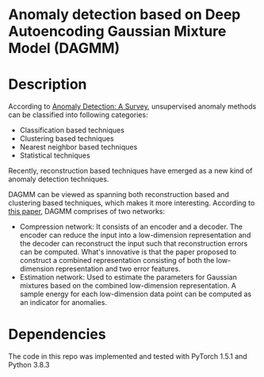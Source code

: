 # Anomaly detection based on Deep Autoencoding Gaussian Mixture Model (DAGMM)

# Description
According to [Anomaly Detection: A Survey](http://cucis.ece.northwestern.edu/projects/DMS/publications/AnomalyDetection.pdf), unsupervised anomaly methods can be classified into following categories:
- Classification based techniques
- Clustering based techniques
- Nearest neighbor based techniques
- Statistical techniques

Recently, reconstruction based techniques have emerged as a new kind of anomaly detection techniques.

DAGMM can be viewed as spanning both reconstruction based and clustering based techniques, which makes it more interesting. According to [this paper](https://openreview.net/forum?id=BJJLHbb0-), DAGMM comprises of two networks:
- Compression network: It consists of an encoder and a decoder. The encoder can reduce the input into a low-dimension representation and the decoder can reconstruct the input such that reconstruction errors can be computed. What's innovative is that the paper proposed to construct a combined representation consisting of both the low-dimension representation and two error features.
- Estimation network: Used to estimate the parameters for Gaussian mixtures based on the combined low-dimension representation. A sample energy for each low-dimension data point can be computed as an indicator for anomalies.

# Dependencies
The code in this repo was implemented and tested with PyTorch 1.5.1 and Python 3.8.3